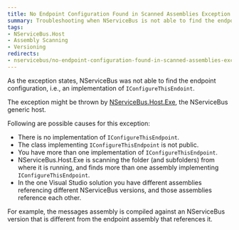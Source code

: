 ```yaml
---
title: No Endpoint Configuration Found in Scanned Assemblies Exception
summary: Troubleshooting when NServiceBus is not able to find the endpoint configuration (IConfigureThisEndoint)
tags:
- NServiceBus.Host
- Assembly Scanning
- Versioning
redirects:
- nservicebus/no-endpoint-configuration-found-in-scanned-assemblies-exception
---
```


As the exception states, NServiceBus was not able to find the endpoint configuration, i.e., an implementation of `IConfigureThisEndoint`.

The exception might be thrown by [NServiceBus.Host.Exe](/nservicebus/hosting/nservicebus-host/), the NServiceBus generic host.

Following are possible causes for this exception:

 * There is no implementation of `IConfigureThisEndpoint`.
 * The class implementing `IConfigureThisEndpoint` is not public.
 * You have more than one implementation of `IConfigureThisEndpoint`.
 * NServiceBus.Host.Exe is scanning the folder (and subfolders) from where it is running, and finds more than one assembly implementing `IConfigureThisEndpoint`.
 * In the one Visual Studio solution you have different assemblies referencing different NServiceBus versions, and those assemblies reference each other.

For example, the messages assembly is compiled against an NServiceBus version that is different from the endpoint assembly that references it.